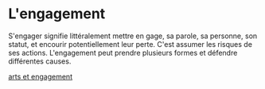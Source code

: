 
# L'engagement

S'engager signifie littéralement mettre en gage, sa parole, sa personne, son statut, et encourir
potentiellement leur perte. C'est assumer les risques de ses actions. L'engagement peut prendre
plusieurs formes et défendre différentes causes.

[arts et engagement](./art-engagement.md)

